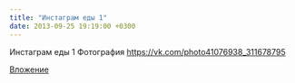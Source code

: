 ```yaml
---
title: "Инстаграм еды 1"
date: 2013-09-25 19:19:00 +0300
---
```


Инстаграм еды 1
Фотография
https://vk.com/photo41076938_311678795

[Вложение](https://vk.com/photo41076938_311678795)
